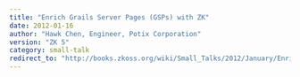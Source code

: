 ```yaml
---
title: "Enrich Grails Server Pages (GSPs) with ZK"
date: 2012-01-16
author: "Hawk Chen, Engineer, Potix Corporation"
version: "ZK 5"
category: small-talk
redirect_to: "http://books.zkoss.org/wiki/Small_Talks/2012/January/Enrich_Grails_Server_Pages_%28GSPs%29_with_ZK"
---
```


